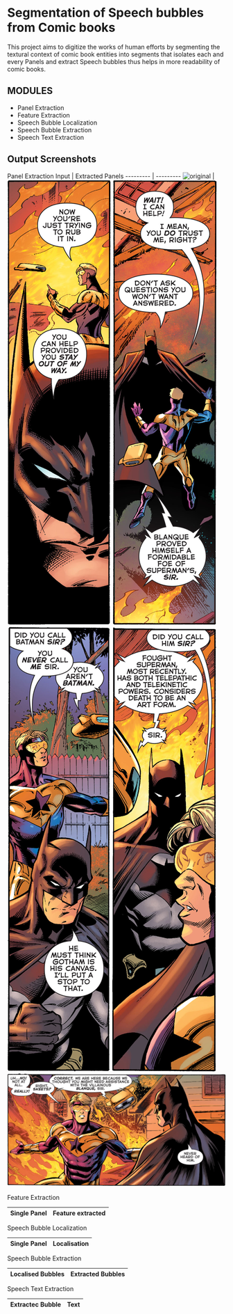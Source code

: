 # Segmentation of Speech bubbles from Comic books

This project aims to digitize the works of human efforts by segmenting the textural context of comic book entities into segments that isolates each and every Panels and extract Speech bubbles thus helps in more readability of comic books.

## MODULES
- Panel Extraction
- Feature Extraction
- Speech Bubble Localization
- Speech Bubble Extraction
- Speech Text Extraction

## Output Screenshots
Panel Extraction 
Input | Extracted Panels
--------- | ---------
![original](comic-bubble-segmentation/sample_images/Sample%20Output/05_19_2021_20-44-34-252844/original_input.png) | ![panels1](comic-bubble-segmentation/sample_images/Sample%20Output/05_19_2021_20-44-34-252844/panel0/panel0.png) ![panesl2](comic-bubble-segmentation/sample_images/Sample%20Output/05_19_2021_20-44-34-252844/panel1/panel1.png) ![panesl3](comic-bubble-segmentation/sample_images/Sample%20Output/05_19_2021_20-44-34-252844/panel2/panel2.png) ![panesl4](comic-bubble-segmentation/sample_images/Sample%20Output/05_19_2021_20-44-34-252844/panel3/panel3.png) ![panesl5](comic-bubble-segmentation/sample_images/Sample%20Output/05_19_2021_20-44-34-252844/panel4/panel4.png)

Feature Extraction 

Single Panel | Feature extracted
--------- | ---------

Speech Bubble Localization

Single Panel | Localisation
--------- | ---------

Speech Bubble Extraction

Localised Bubbles | Extracted Bubbles
--------- | ---------

Speech Text Extraction

Extractec Bubble | Text
--------- | ---------




